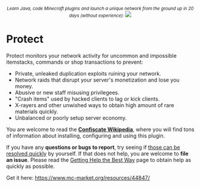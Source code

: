 <p align="center">
  <small><i>Learn Java, code Minecraft plugins and launch a unique network from the ground up in 20 days (without experience):</i></small>
  <a href="https://mineacademy.org/project-orion?st=github&sc=protect&utm_source=github&utm_medium=overview&utm_campaign=protect">
    <img src="https://i.imgur.com/UjhXkSA.png" />
  </a>
</p>

# Protect
Protect monitors your network activity for uncommon and impossible itemstacks, commands or shop transactions to prevent:

* Private, unleaked duplication exploits ruining your network.
* Network raids that disrupt your server's monetization and lose you money.
* Abusive or new staff misusing privilegees.
* "Crash items" used by hacked clients to lag or kick clients.
* X-rayers and other unwished ways to obtain high amount of rare materials quickly.
* Unbalanced or poorly setup server economy.

You are welcome to read the **[Confiscate Wikipedia](https://github.com/kangarko/Protect/wiki)**, where you will find tons of information about installing, configuring and using this plugin.

If you have any **questions or bugs to report**, try seeing if [those can be resolved quickly](https://github.com/kangarko/Protect/wiki/Common-Issues) by yourself. If that does not help, you are welcome to **file an issue**. Please read the [Getting Help the Best Way](https://github.com/kangarko/Protect/wiki/Getting-Help-the-Right-Way) page to obtain help as quickly as possible.

Get it here: https://www.mc-market.org/resources/44847/
